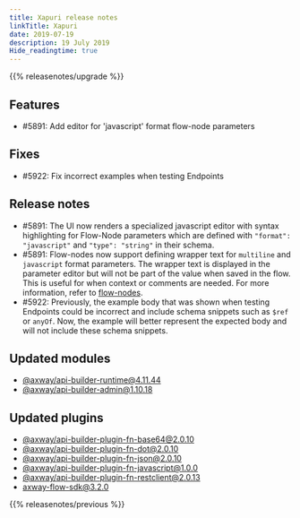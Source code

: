 ```yaml
---
title: Xapuri release notes
linkTitle: Xapuri
date: 2019-07-19
description: 19 July 2019
Hide_readingtime: true
---
```


{{% releasenotes/upgrade %}}

## Features

* #5891: Add editor for 'javascript' format flow-node parameters

## Fixes

* #5922: Fix incorrect examples when testing Endpoints

## Release notes

* #5891: The UI now renders a specialized javascript editor with syntax highlighting for Flow-Node parameters which are defined with `"format": "javascript"` and `"type": "string"` in their schema.
* #5891: Flow-nodes now support defining wrapper text for `multiline` and `javascript` format parameters. The wrapper text is displayed in the parameter editor but will not be part of the value when saved in the flow. This is useful for when context or comments are needed. For more information, refer to [flow-nodes](/docs/developer_guide/flows/flow_nodes/).
* #5922: Previously, the example body that was shown when testing Endpoints could be incorrect and include schema snippets such as `$ref` or `anyOf`. Now, the example will better represent the expected body and will not include these schema snippets.

## Updated modules

* [@axway/api-builder-runtime@4.11.44](https://www.npmjs.com/package/@axway/api-builder-runtime/v/4.11.44)
* [@axway/api-builder-admin@1.10.18](https://www.npmjs.com/package/@axway/api-builder-admin/v/1.10.18)

## Updated plugins

* [@axway/api-builder-plugin-fn-base64@2.0.10](https://www.npmjs.com/package/@axway/api-builder-plugin-fn-base64/v/2.0.10)
* [@axway/api-builder-plugin-fn-dot@2.0.10](https://www.npmjs.com/package/@axway/api-builder-plugin-fn-dot/v/2.0.10)
* [@axway/api-builder-plugin-fn-json@2.0.10](https://www.npmjs.com/package/@axway/api-builder-plugin-fn-json/v/2.0.10)
* [@axway/api-builder-plugin-fn-javascript@1.0.0](https://www.npmjs.com/package/@axway/api-builder-plugin-fn-javascript/v/1.0.0)
* [@axway/api-builder-plugin-fn-restclient@2.0.13](https://www.npmjs.com/package/@axway/api-builder-plugin-fn-restclient/v/2.0.13)
* [axway-flow-sdk@3.2.0](https://www.npmjs.com/package/axway-flow-sdk/v/3.2.0)

{{% releasenotes/previous %}}
